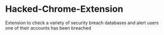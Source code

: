 # Hacked-Chrome-Extension
Extension to check a variety of security breach databases and alert users one of their accounts has been breached
